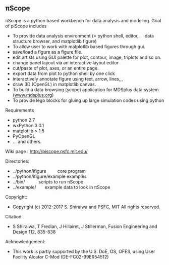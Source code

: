 ## &pi;Scope
&pi;Scope is a python based workbench for data analysis and modeling.
Goal of piScope includes

* To provide data analysis environment (= python shell, editor,
     data structure browser, and matplotlib figure)
* To allow user to work with matplotlib based figures through gui.
 * save/load a figure as a figure file.
 * edit artists using GUI palette for plot, contour, image, triplots and so on.
 * change panel layout via an interactive layout editor
 * cut/paste of plot, axes, or an entire page.
 * export data from plot to python shell by one click
 * interactively annotate figure using text, arrow, lines,,,
 * draw 3D (OpenGL) in matplotlib canvas.
* To build a data browsing (scope) application for MDSplus data system (www.mdsplus.org)
* To provide lego blocks for gluing up large simulation codes using python
     
Requirements
*  python 2.7
*  wxPython 3.0.1
*  matplotlib > 1.5
*  PyOpenGL
*  ... and others.
  
Wiki page : http://piscope.psfc.mit.edu/

Directories:
* ../python/ifigure             core program
* ../python/ifigure/example              examples
* ../bin/                        scripts to run &pi;Scope
* ../example/                   example data to look in &pi;Scope

Copyright: 
*  Copyright (c) 2012-2017 S. Shiraiwa and PSFC, MIT All rights reserved.

Citation: 
*  S Shiraiwa, T Fredian, J Hillairet, J Stillerman, Fusion Engineering and Design 112, 835-838

Acknowledgement:
*  This work is partly supported by the U.S. DoE, OS, OFES, using User Facility Alcator C-Mod (DE-FC02-99ER54512)
